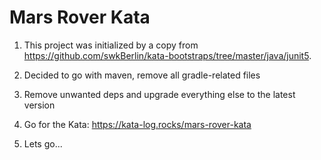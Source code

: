 # Mars Rover Kata

1. This project was initialized by a copy from https://github.com/swkBerlin/kata-bootstraps/tree/master/java/junit5.

2. Decided to go with maven, remove all gradle-related files

3. Remove unwanted deps and upgrade everything else to the latest version

4. Go for the Kata: https://kata-log.rocks/mars-rover-kata

5. Lets go...






